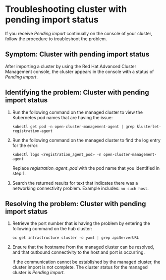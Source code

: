 # Troubleshooting cluster with pending import status

If you receive _Pending import_ continually on the console of your cluster, follow the procedure to troubleshoot the problem.

## Symptom: Cluster with pending import status

After importing a cluster by using the Red Hat Advanced Cluster Management console, the cluster appears in the console with a status of _Pending import_.

## Identifying the problem: Cluster with pending import status

1. Run the following command on the managed cluster to view the Kubernetes pod names that are having the issue:

   ```
   kubectl get pod -n open-cluster-management-agent | grep klusterlet-registration-agent
   ```
2. Run the following command on the managed cluster to find the log entry for the error:

   ```
   kubectl logs <registration_agent_pod> -n open-cluster-management-agent
   ```

   Replace _registration_agent_pod_ with the pod name that you identified in step 1.
3. Search the returned results for text that indicates there was a networking connectivity problem.
Example includes: `no such host`.

## Resolving the problem: Cluster with pending import status

1. Retrieve the port number that is having the problem by entering the following command on the hub cluster:

   ```
   oc get infrastructure cluster -o yaml | grep apiServerURL
   ```
2. Ensure that the hostname from the managed cluster can be resolved, and that outbound connectivity to the host and port is occurring.

   If the communication cannot be established by the managed cluster, the cluster import is not complete.
   The cluster status for the managed cluster is _Pending import_.
